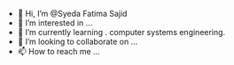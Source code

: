 - 👋 Hi, I’m @Syeda Fatima Sajid
- 👀 I’m interested in ...
- 🌱 I’m currently learning . computer systems engineering.
- 💞️ I’m looking to collaborate on ...
- 📫 How to reach me ...

<!---
Syeda Fatima Sajid/Syeda Fatima 
Sajid is a ✨ special ✨ repository because its `README.md` (this file) appears on your GitHub profile.
You can click the Preview link to take a look at your changes.
--->
